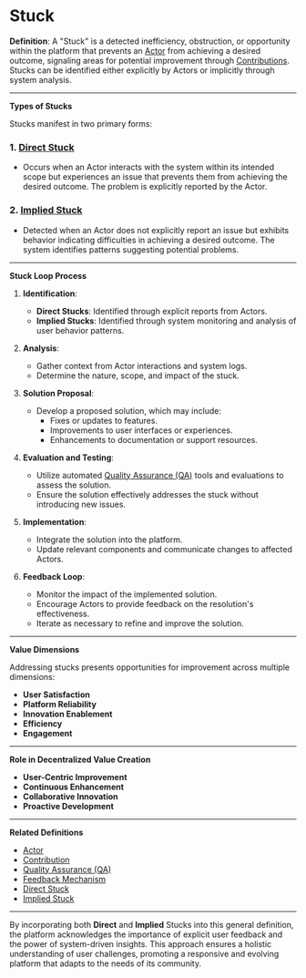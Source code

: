 # Stuck

**Definition**: A "Stuck" is a detected inefficiency, obstruction, or opportunity within the platform that prevents an [Actor](actor.md) from achieving a desired outcome, signaling areas for potential improvement through [Contributions](contribution.md). Stucks can be identified either explicitly by Actors or implicitly through system analysis.

---

**Types of Stucks**

Stucks manifest in two primary forms:

### 1. [Direct Stuck](direct-stuck.md)

- Occurs when an Actor interacts with the system within its intended scope but experiences an issue that prevents them from achieving the desired outcome. The problem is explicitly reported by the Actor.

### 2. [Implied Stuck](implied-stuck.md)

- Detected when an Actor does not explicitly report an issue but exhibits behavior indicating difficulties in achieving a desired outcome. The system identifies patterns suggesting potential problems.

---

**Stuck Loop Process**

1. **Identification**:
   - **Direct Stucks**: Identified through explicit reports from Actors.
   - **Implied Stucks**: Identified through system monitoring and analysis of user behavior patterns.

2. **Analysis**:
   - Gather context from Actor interactions and system logs.
   - Determine the nature, scope, and impact of the stuck.

3. **Solution Proposal**:
   - Develop a proposed solution, which may include:
     - Fixes or updates to features.
     - Improvements to user interfaces or experiences.
     - Enhancements to documentation or support resources.

4. **Evaluation and Testing**:
   - Utilize automated [Quality Assurance (QA)](qa.md) tools and evaluations to assess the solution.
   - Ensure the solution effectively addresses the stuck without introducing new issues.

5. **Implementation**:
   - Integrate the solution into the platform.
   - Update relevant components and communicate changes to affected Actors.

6. **Feedback Loop**:
   - Monitor the impact of the implemented solution.
   - Encourage Actors to provide feedback on the resolution's effectiveness.
   - Iterate as necessary to refine and improve the solution.

---

**Value Dimensions**

Addressing stucks presents opportunities for improvement across multiple dimensions:

- **User Satisfaction**
- **Platform Reliability**
- **Innovation Enablement**
- **Efficiency**
- **Engagement**

---

**Role in Decentralized Value Creation**

- **User-Centric Improvement**
- **Continuous Enhancement**
- **Collaborative Innovation**
- **Proactive Development**

---

**Related Definitions**

- [Actor](actor.md)
- [Contribution](contribution.md)
- [Quality Assurance (QA)](qa.md)
- [Feedback Mechanism](feedback-mechanism.md)
- [Direct Stuck](direct-stuck.md)
- [Implied Stuck](implied-stuck.md)

---

By incorporating both **Direct** and **Implied** Stucks into this general definition, the platform acknowledges the importance of explicit user feedback and the power of system-driven insights. This approach ensures a holistic understanding of user challenges, promoting a responsive and evolving platform that adapts to the needs of its community.